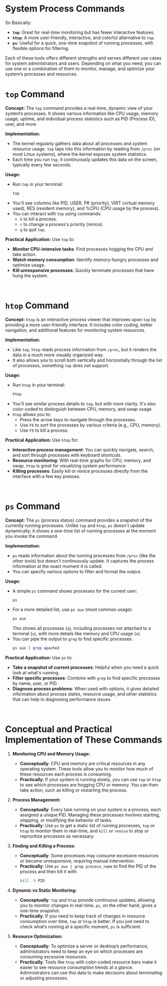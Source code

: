 # System Process Commands

So Basically: 

- **`top`**: Great for real-time monitoring but has fewer interactive features.
- **`htop`**: A more user-friendly, interactive, and colorful alternative to `top`.
- **`ps`**: Useful for a quick, one-time snapshot of running processes, with flexible options for filtering.

Each of these tools offers different strengths and serves different use cases for system administrators and users. Depending on what you need, you can use one or a combination of them to monitor, manage, and optimize your system’s processes and resources.


# **`top` Command**

**Concept:**
The `top` command provides a real-time, dynamic view of your system’s processes. It shows various information like CPU usage, memory usage, uptime, and individual process statistics such as PID (Process ID), user, and more.

**Implementation:**
- The kernel regularly gathers data about all processes and system resource usage. `top` taps into this information by reading from `/proc` (on most Linux systems), where the kernel exposes system statistics.
- Each time you run `top`, it continuously updates this data on the screen, typically every few seconds.

**Usage:**
- Run `top` in your terminal:
  ```bash
  top
  ```
- You'll see columns like PID, USER, PR (priority), VIRT (virtual memory used), RES (resident memory), and %CPU (CPU usage by the process).
- You can interact with `top` using commands:
  - `k` to kill a process.
  - `r` to change a process's priority (renice).
  - `q` to quit `top`.

**Practical Application:**
Use `top` to:
- **Monitor CPU-intensive tasks**: Find processes hogging the CPU and take action.
- **Watch memory consumption**: Identify memory-hungry processes and optimize usage.
- **Kill unresponsive processes**: Quickly terminate processes that have hung the system.

<br>

# **`htop` Command**

**Concept:**
`htop` is an interactive process viewer that improves upon `top` by providing a more user-friendly interface. It includes color coding, better navigation, and additional features for monitoring system resources.

**Implementation:**
- Like `top`, `htop` reads process information from `/proc`, but it renders the data in a much more visually organized way.
- It also allows you to scroll both vertically and horizontally through the list of processes, something `top` does not support.

**Usage:**
- Run `htop` in your terminal:
  ```bash
  htop
  ```
- You'll see similar process details to `top`, but with more clarity. It's also color-coded to distinguish between CPU, memory, and swap usage.
- `htop` allows you to:
  - Press the arrow keys to navigate through the processes.
  - Use `F6` to sort the processes by various criteria (e.g., CPU, memory).
  - Use `F9` to kill a process.

**Practical Application:**
Use `htop` for:
- **Interactive process management**: You can quickly navigate, search, and sort through processes with keyboard shortcuts.
- **Resource monitoring**: With real-time graphs for CPU, memory, and swap, `htop` is great for visualizing system performance.
- **Killing processes**: Easily kill or renice processes directly from the interface with a few key presses.

<br>

# **`ps` Command**

**Concept:**
The `ps` (process status) command provides a snapshot of the currently running processes. Unlike `top` and `htop`, `ps` doesn't update dynamically; it shows a one-time list of running processes at the moment you invoke the command.

**Implementation:**
- `ps` reads information about the running processes from `/proc` (like the other tools) but doesn't continuously update. It captures the process information at the exact moment it is called.
- You can specify various options to filter and format the output.

**Usage:**
- A simple `ps` command shows processes for the current user:
  ```bash
  ps
  ```
- For a more detailed list, use `ps aux` (most common usage):
  ```bash
  ps aux
  ```
  This shows all processes (`a`), including processes not attached to a terminal (`u`), with more details like memory and CPU usage (`x`).
- You can pipe the output to `grep` to find specific processes:
  ```bash
  ps aux | grep apache2
  ```

**Practical Application:**
Use `ps` to:
- **Take a snapshot of current processes**: Helpful when you need a quick look at what's running.
- **Filter specific processes**: Combine with `grep` to find specific processes by name, user, or PID.
- **Diagnose process problems**: When used with options, it gives detailed information about process states, resource usage, and other statistics that can help in diagnosing performance issues.

<br>

# Conceptual and Practical Implementation of These Commands

1. **Monitoring CPU and Memory Usage:**
   - **Conceptually**: CPU and memory are critical resources in any operating system. These tools allow you to monitor how much of these resources each process is consuming.
   - **Practically**: If your system is running slowly, you can use `top` or `htop` to see which processes are hogging CPU or memory. You can then take action, such as killing or restarting the process.

2. **Process Management:**
   - **Conceptually**: Every task running on your system is a process, each assigned a unique PID. Managing these processes involves starting, stopping, or modifying the behavior of tasks.
   - **Practically**: Use `ps` to get a static list of running processes, `top` or `htop` to monitor them in real-time, and `kill` or `renice` to stop or reprioritize processes as necessary.

3. **Finding and Killing a Process:**
   - **Conceptually**: Some processes may consume excessive resources or become unresponsive, requiring manual intervention.
   - **Practically**: Use `ps aux | grep process_name` to find the PID of the process and then kill it with:
     ```bash
     kill -9 PID
     ```

4. **Dynamic vs Static Monitoring:**
   - **Conceptually**: `top` and `htop` provide continuous updates, allowing you to monitor changes in real-time. `ps`, on the other hand, gives a one-time snapshot.
   - **Practically**: If you need to keep track of changes in resource consumption over time, `top` or `htop` is better. If you just need to check what’s running at a specific moment, `ps` is sufficient.

5. **Resource Optimization:**
   - **Conceptually**: To optimize a server or desktop’s performance, administrators need to keep an eye on which processes are consuming excessive resources.
   - **Practically**: Tools like `htop` with color-coded resource bars make it easier to see resource consumption trends at a glance. Administrators can use this data to make decisions about terminating or adjusting processes.
